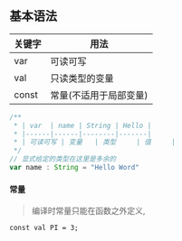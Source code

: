 ## 基本语法

| 关键字   | 用法           | 
|-------|--------------|
| var   | 可读可写         |
| val   | 只读类型的变量      |
| const | 常量(不适用于局部变量) |


```javascript
/**
 * | var  | name | String | Hello |
 * |------|------|--------|-------|
 * | 可读可写 | 变量   | 类型     | 值     |
 */
// 显式给定的类型在这里是多余的
var name : String = "Hello Word"

```

#### 常量
> 编译时常量只能在函数之外定义,
```
const val PI = 3;
```

